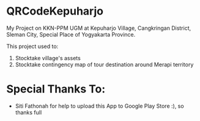 # QRCodeKepuharjo
My Project on KKN-PPM UGM at Kepuharjo Village, Cangkringan District, Sleman City, Special Place of Yogyakarta Province.

This project used to:
1. Stocktake village's assets
2. Stocktake contingency map of tour destination around Merapi territory

# Special Thanks To:
  - Siti Fathonah for help to upload this App to Google Play Store :), so thanks full
